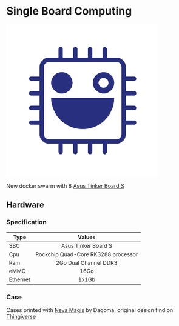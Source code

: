 # Single Board Computing
![Asus Tinker Board S](../pictures/asus-tinker-logo.png)

New docker swarm with 8 [Asus Tinker Board S](https://www.asus.com/us/Single-Board-Computer/Tinker-Board-S/)  
  
## Hardware
  
### Specification
  
| Type | Values |
|----------|:---------:|
| SBC | Asus Tinker Board S |
| Cpu | Rockchip Quad-Core RK3288 processor |
| Ram | 2Go Dual Channel DDR3 |
| eMMC | 16Go |
| Ethernet | 1x1Gb |
  
### Case
  
Cases printed with [Neva Magis](https://dagoma.fr/neva-magis.html) by Dagoma, original design find on [Thingiverse](https://www.thingiverse.com/thing:3352189)  